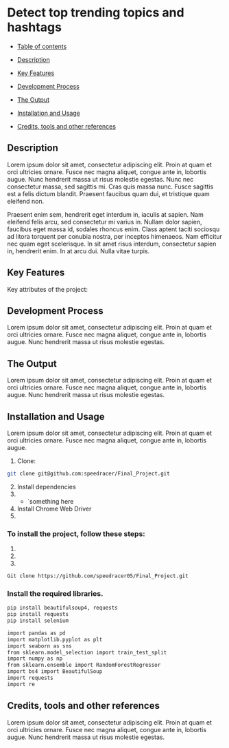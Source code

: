 # Detect top trending topics and hashtags

-   [Table of contents](#table-of-contents)

-   [Description](#description)

-   [Key Features](#key-features)

-   [Development Process](#developement-process)

-   [The Output](#the-ouput)

-   [Installation and Usage](#installation-and-usage)

-   [Credits, tools and other references](#credits-tools-and-other-references)

## Description

Lorem ipsum dolor sit amet, consectetur adipiscing elit. Proin at quam et orci
ultricies ornare. Fusce nec magna aliquet, congue ante in, lobortis augue. Nunc
hendrerit massa ut risus molestie egestas. Nunc nec consectetur massa, sed
sagittis mi. Cras quis massa nunc. Fusce sagittis est a felis dictum blandit.
Praesent faucibus quam dui, et tristique quam eleifend non.

Praesent enim sem, hendrerit eget interdum in, iaculis at sapien. Nam eleifend
felis arcu, sed consectetur mi varius in. Nullam dolor sapien, faucibus eget
massa id, sodales rhoncus enim. Class aptent taciti sociosqu ad litora torquent
per conubia nostra, per inceptos himenaeos. Nam efficitur nec quam eget
scelerisque. In sit amet risus interdum, consectetur sapien in, hendrerit enim.
In at arcu dui. Nulla vitae turpis.

## Key Features

Key attributes of the project:

## Development Process

Lorem ipsum dolor sit amet, consectetur adipiscing elit. Proin at quam et orci
ultricies ornare. Fusce nec magna aliquet, congue ante in, lobortis augue. Nunc
hendrerit massa ut risus molestie egestas.

## The Output

Lorem ipsum dolor sit amet, consectetur adipiscing elit. Proin at quam et orci
ultricies ornare. Fusce nec magna aliquet, congue ante in, lobortis augue. Nunc
hendrerit massa ut risus molestie egestas.

## Installation and Usage

Lorem ipsum dolor sit amet, consectetur adipiscing elit. Proin at quam et orci
ultricies ornare. Fusce nec magna aliquet, congue ante in, lobortis augue.
1. Clone:
```bash
git clone git@github.com:speedracer/Final_Project.git
```
2. Install dependencies
3.   - `something here
4. Install Chrome Web Driver
5. 

### To install the project, follow these steps:

1.

2.

3.

```bash
Git clone https://github.com/speedracer05/Final_Project.git
```
### Install the required libraries.
```bash
pip install beautifulsoup4, requests
pip install requests
pip install selenium
```

```bash
import pandas as pd
import matplotlib.pyplot as plt
import seaborn as sns
from sklearn.model_selection import train_test_split
import numpy as np
from sklearn.ensemble import RandomForestRegressor
import bs4 import BeautifulSoup
import requests
import re
```

## Credits, tools and other references
Lorem ipsum dolor sit amet, consectetur adipiscing elit. Proin at quam et orci
ultricies ornare. Fusce nec magna aliquet, congue ante in, lobortis augue. Nunc
hendrerit massa ut risus molestie egestas.
